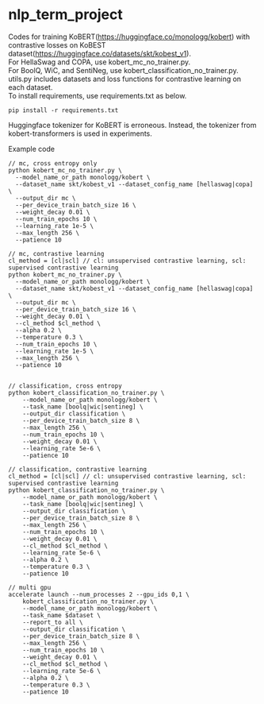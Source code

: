 # nlp_term_project
Codes for training KoBERT(https://huggingface.co/monologg/kobert) with contrastive losses on KoBEST dataset(https://huggingface.co/datasets/skt/kobest_v1).   
For HellaSwag and COPA, use kobert_mc_no_trainer.py.   
For BoolQ, WiC, and SentiNeg, use kobert_classification_no_trainer.py.   
utils.py includes datasets and loss functions for contrastive learning on each dataset.   
To install requirements, use requirements.txt as below.   
```
pip install -r requirements.txt
```
Huggingface tokenizer for KoBERT is erroneous. Instead, the tokenizer from kobert-transformers is used in experiments.

Example code
```
// mc, cross entropy only
python kobert_mc_no_trainer.py \
  --model_name_or_path monologg/kobert \
  --dataset_name skt/kobest_v1 --dataset_config_name [hellaswag|copa] \
  --output_dir mc \
  --per_device_train_batch_size 16 \
  --weight_decay 0.01 \
  --num_train_epochs 10 \
  --learning_rate 1e-5 \
  --max_length 256 \
  --patience 10
  
// mc, contrastive learning
cl_method = [cl|scl] // cl: unsupervised contrastive learning, scl: supervised contrastive learning
python kobert_mc_no_trainer.py \
  --model_name_or_path monologg/kobert \
  --dataset_name skt/kobest_v1 --dataset_config_name [hellaswag|copa] \
  --output_dir mc \
  --per_device_train_batch_size 16 \
  --weight_decay 0.01 \
  --cl_method $cl_method \
  --alpha 0.2 \
  --temperature 0.3 \
  --num_train_epochs 10 \
  --learning_rate 1e-5 \
  --max_length 256 \
  --patience 10


// classification, cross entropy
python kobert_classification_no_trainer.py \
    --model_name_or_path monologg/kobert \
    --task_name [boolq|wic|sentineg] \
    --output_dir classification \
    --per_device_train_batch_size 8 \
    --max_length 256 \
    --num_train_epochs 10 \
    --weight_decay 0.01 \
    --learning_rate 5e-6 \
    --patience 10

// classification, contrastive learning
cl_method = [cl|scl] // cl: unsupervised contrastive learning, scl: supervised contrastive learning
python kobert_classification_no_trainer.py \
    --model_name_or_path monologg/kobert \
    --task_name [boolq|wic|sentineg] \
    --output_dir classification \
    --per_device_train_batch_size 8 \
    --max_length 256 \
    --num_train_epochs 10 \
    --weight_decay 0.01 \
    --cl_method $cl_method \
    --learning_rate 5e-6 \
    --alpha 0.2 \
    --temperature 0.3 \
    --patience 10
    
// multi gpu
accelerate launch --num_processes 2 --gpu_ids 0,1 \
    kobert_classification_no_trainer.py \
    --model_name_or_path monologg/kobert \
    --task_name $dataset \
    --report_to all \
    --output_dir classification \
    --per_device_train_batch_size 8 \
    --max_length 256 \
    --num_train_epochs 10 \
    --weight_decay 0.01 \
    --cl_method $cl_method \
    --learning_rate 5e-6 \
    --alpha 0.2 \
    --temperature 0.3 \
    --patience 10
```